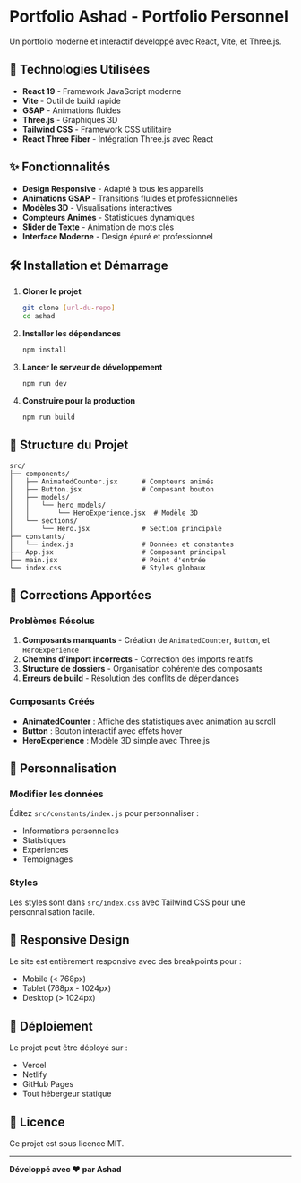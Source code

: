 # Portfolio Ashad - Portfolio Personnel

Un portfolio moderne et interactif développé avec React, Vite, et Three.js.

## 🚀 Technologies Utilisées

- **React 19** - Framework JavaScript moderne
- **Vite** - Outil de build rapide
- **GSAP** - Animations fluides
- **Three.js** - Graphiques 3D
- **Tailwind CSS** - Framework CSS utilitaire
- **React Three Fiber** - Intégration Three.js avec React

## ✨ Fonctionnalités

- **Design Responsive** - Adapté à tous les appareils
- **Animations GSAP** - Transitions fluides et professionnelles
- **Modèles 3D** - Visualisations interactives
- **Compteurs Animés** - Statistiques dynamiques
- **Slider de Texte** - Animation de mots clés
- **Interface Moderne** - Design épuré et professionnel

## 🛠️ Installation et Démarrage

1. **Cloner le projet**

   ```bash
   git clone [url-du-repo]
   cd ashad
   ```

2. **Installer les dépendances**

   ```bash
   npm install
   ```

3. **Lancer le serveur de développement**

   ```bash
   npm run dev
   ```

4. **Construire pour la production**

   ```bash
   npm run build
   ```

## 📁 Structure du Projet

```
src/
├── components/
│   ├── AnimatedCounter.jsx      # Compteurs animés
│   ├── Button.jsx               # Composant bouton
│   ├── models/
│   │   └── hero_models/
│   │       └── HeroExperience.jsx  # Modèle 3D
│   └── sections/
│       └── Hero.jsx             # Section principale
├── constants/
│   └── index.js                 # Données et constantes
├── App.jsx                      # Composant principal
├── main.jsx                     # Point d'entrée
└── index.css                    # Styles globaux
```

## 🔧 Corrections Apportées

### Problèmes Résolus

1. **Composants manquants** - Création de `AnimatedCounter`, `Button`, et `HeroExperience`
2. **Chemins d'import incorrects** - Correction des imports relatifs
3. **Structure de dossiers** - Organisation cohérente des composants
4. **Erreurs de build** - Résolution des conflits de dépendances

### Composants Créés

- **AnimatedCounter** : Affiche des statistiques avec animation au scroll
- **Button** : Bouton interactif avec effets hover
- **HeroExperience** : Modèle 3D simple avec Three.js

## 🎨 Personnalisation

### Modifier les données

Éditez `src/constants/index.js` pour personnaliser :

- Informations personnelles
- Statistiques
- Expériences
- Témoignages

### Styles

Les styles sont dans `src/index.css` avec Tailwind CSS pour une personnalisation facile.

## 📱 Responsive Design

Le site est entièrement responsive avec des breakpoints pour :

- Mobile (< 768px)
- Tablet (768px - 1024px)
- Desktop (> 1024px)

## 🚀 Déploiement

Le projet peut être déployé sur :

- Vercel
- Netlify
- GitHub Pages
- Tout hébergeur statique

## 📄 Licence

Ce projet est sous licence MIT.

---

**Développé avec ❤️ par Ashad**
